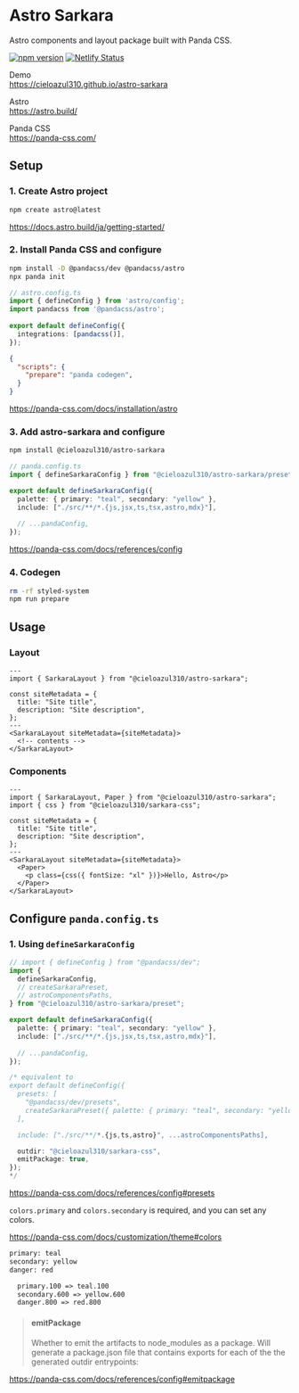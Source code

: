 # Astro Sarkara

Astro components and layout package built with Panda CSS.

[![npm version](https://badge.fury.io/js/@cieloazul310%2Fastro-sarkara.svg)](https://badge.fury.io/js/@cieloazul310%2Fastro-sarkara) [![Netlify Status](https://api.netlify.com/api/v1/badges/86a9d564-8ece-455e-a4d7-1f9806f8ebc8/deploy-status)](https://app.netlify.com/sites/astro-sarkara-starter/deploys)

Demo  
<https://cieloazul310.github.io/astro-sarkara>

Astro  
<https://astro.build/>

Panda CSS  
<https://panda-css.com/>

## Setup

### 1. Create Astro project

```sh
npm create astro@latest
```

<https://docs.astro.build/ja/getting-started/>

### 2. Install Panda CSS and configure

```sh
npm install -D @pandacss/dev @pandacss/astro
npx panda init
```

```ts:astro.config.ts
// astro.config.ts
import { defineConfig } from 'astro/config';
import pandacss from '@pandacss/astro';
 
export default defineConfig({
  integrations: [pandacss()],
});
```

```json:package.json
{
  "scripts": {
    "prepare": "panda codegen",
  }
}
```

<https://panda-css.com/docs/installation/astro>

### 3. Add astro-sarkara and configure

```sh
npm install @cieloazul310/astro-sarkara
```

```ts:panda.config.ts
// panda.config.ts
import { defineSarkaraConfig } from "@cieloazul310/astro-sarkara/preset";

export default defineSarkaraConfig({
  palette: { primary: "teal", secondary: "yellow" },
  include: ["./src/**/*.{js,jsx,ts,tsx,astro,mdx}"],
  
  // ...pandaConfig,
});
```

<https://panda-css.com/docs/references/config>

### 4. Codegen

```sh
rm -rf styled-system
npm run prepare
```

## Usage

### Layout

```astro:/src/pages/index.astro
---
import { SarkaraLayout } from "@cieloazul310/astro-sarkara";

const siteMetadata = {
  title: "Site title",
  description: "Site description",
};
---
<SarkaraLayout siteMetadata={siteMetadata}>
  <!-- contents -->
</SarkaraLayout>
```

### Components

```astro:/src/pages/index.astro
---
import { SarkaraLayout, Paper } from "@cieloazul310/astro-sarkara";
import { css } from "@cieloazul310/sarkara-css";

const siteMetadata = {
  title: "Site title",
  description: "Site description",
};
---
<SarkaraLayout siteMetadata={siteMetadata}>
  <Paper>
    <p class={css({ fontSize: "xl" })}>Hello, Astro</p>
  </Paper>
</SarkaraLayout>
```

## Configure `panda.config.ts`

### 1. Using `defineSarkaraConfig`

```ts:panda.config.ts
// import { defineConfig } from "@pandacss/dev";
import {
  defineSarkaraConfig,
  // createSarkaraPreset,
  // astroComponentsPaths,
} from "@cieloazul310/astro-sarkara/preset";

export default defineSarkaraConfig({
  palette: { primary: "teal", secondary: "yellow" },
  include: ["./src/**/*.{js,jsx,ts,tsx,astro,mdx}"],
  
  // ...pandaConfig,
});

/* equivalent to
export default defineConfig({
  presets: [
    "@pandacss/dev/presets",
    createSarkaraPreset({ palette: { primary: "teal", secondary: "yellow" } }),
  ],

  include: ["./src/**/*.{js,ts,astro}", ...astroComponentsPaths],

  outdir: "@cieloazul310/sarkara-css",
  emitPackage: true,  
});
*/
```

<https://panda-css.com/docs/references/config#presets>

`colors.primary` and `colors.secondary` is required, and you can set any colors.

<https://panda-css.com/docs/customization/theme#colors>

```txt
primary: teal
secondary: yellow
danger: red

  primary.100 => teal.100
  secondary.600 => yellow.600
  danger.800 => red.800
```

> #### emitPackage
>
> Whether to emit the artifacts to node_modules as a package. Will generate a package.json file that contains exports for each of the the generated outdir entrypoints:

<https://panda-css.com/docs/references/config#emitpackage>
